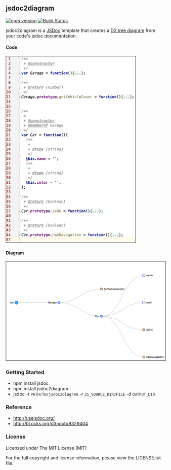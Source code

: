 ## jsdoc2diagram

[![npm version](https://badge.fury.io/js/jsdoc2diagram.svg)](https://badge.fury.io/js/jsdoc2diagram)
[![Build Status](https://travis-ci.org/amcmillan01/jsdoc2diagram.svg?branch=master)](https://travis-ci.org/amcmillan01/jsdoc2diagram)

jsdoc2diagram is a [JSDoc](http://usejsdoc.org/) template that creates a [D3 tree diagram](http://bl.ocks.org/d3noob/8329404) from your code's jsdoc documentation.

#### Code
<img src="example/code.png" border="1">

#### Diagram
<img src="example/diagram.png" border="1">

### Getting Started

- npm install jsdoc
- npm install jsdoc2diagram
- jsdoc -t `PATH/TO/jsdoc2diagram` -r `JS_SOURCE_DIR/FILE` -d `OUTPUT_DIR`

### Reference

- http://usejsdoc.org/
- http://bl.ocks.org/d3noob/8329404

### License

Licensed under The MIT License (MIT)

For the full copyright and license information, please view the LICENSE.txt file.

